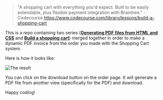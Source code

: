 > "A shopping cart with everything you'd expect. Built to be easily extendable, plus flexible payment integration with Braintree." - Codecourse https://www.codecourse.com/library/lessons/build-a-shopping-cart

This is a repo containing two series ([**Generating PDF files from HTML and CSS**](https://www.codecourse.com/library/lessons/generate-pdf-from-html-css/introduction) and [**Build a shopping cart**](https://www.codecourse.com/library/lessons/build-a-shopping-cart/introduction)) merged together in order to make a dynamic PDF invoice from the order you made with the Shopping Cart system.

Here is how it looks like:

![The result](http://puu.sh/pyrf3/fd6a5257c3.png)

You can click on the download button on the order page. It will generate a PDF file from another view (specifically for the PDF) and download.

Happy coding!
